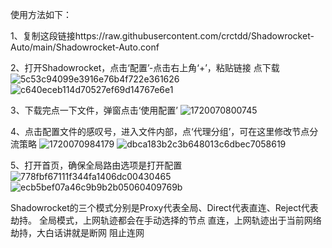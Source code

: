 使用方法如下：





1、复制这段链接https://raw.githubusercontent.com/crctdd/Shadowrocket-Auto/main/Shadowrocket-Auto.conf





2、打开Shadowrocket，点击‘配置’-点击右上角‘+’，粘贴链接 点下载
![5c53c94099e3916e76b4f722e361626](https://github.com/crctdd/Shadowrocket-Auto/assets/105903283/06ad41e3-baf6-4aa1-b2a7-89257fbf0d67)
![c640eceb114d70527ef69d14767e6e1](https://github.com/crctdd/Shadowrocket-Auto/assets/105903283/f7969d06-c379-4e7b-9848-4ad8f2dfc460)





3、下载完点一下文件，弹窗点击‘使用配置’
![1720070800745](https://github.com/crctdd/Shadowrocket-Auto/assets/105903283/8573fdeb-1f5d-4c69-8751-1f037879f6fb)





4、点击配置文件的感叹号，进入文件内部，点‘代理分组’，可在这里修改节点分流策略
![1720070984179](https://github.com/crctdd/Shadowrocket-Auto/assets/105903283/6c5ba60e-42ad-4902-a1f9-78ec07323ff6)
![dbca183b2c3b648013c6dbec7058619](https://github.com/crctdd/Shadowrocket-Auto/assets/105903283/e6711f87-8182-4513-b769-30d4a80bd7cc)





5、打开首页，确保全局路由选项是打开配置
![778fbf67111f344fa1406dc00430465](https://github.com/crctdd/Shadowrocket-Auto/assets/105903283/6993a7ea-ee6c-4b5a-9c35-483462c34b46)
![ecb5bef07a46c9b9b2b05060409769b](https://github.com/crctdd/Shadowrocket-Auto/assets/105903283/2ee8131e-3529-48c6-8d82-b1ed4e08443f)





Shadowrocket的三个模式分别是Proxy代表全局、Direct代表直连、Reject代表劫持。
全局模式，上网轨迹都会在手动选择的节点
直连，上网轨迹出于当前网络
劫持，大白话讲就是断网 阻止连网
